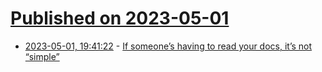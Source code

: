 # [Published on 2023-05-01](index.md)

* [2023-05-01, 19:41:22](https://lobste.rs/s/rwvisz/if_someone_s_having_read_your_docs_it_s_not) - [If someone’s having to read your docs, it’s not “simple”](https://justsimply.dev/)

